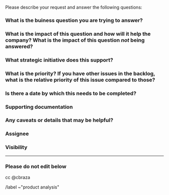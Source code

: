 <!---This issue is for requests for the Product Analysis team.
If you need analysis on an experiment, please use the `experiment_template`---->

Please describe your request and answer the following questions:

### What is the buiness question you are trying to answer?


### What is the impact of this question and how will it help the company? What is the impact of this question _not_ being answered?


### What strategic initiative does this support?


### What is the priority? If you have other issues in the backlog, what is the relative priority of this issue compared to those?


### Is there a date by which this **needs** to be completed?


### Supporting documentation
<!---Please include links to any relevant epics, issues, MRs, instrumentation details, etc. 
For example, if the request involves creating a funnel, please include the relevant event names, 
additional context on the user experience, etc.---->


### Any caveats or details that may be helpful?
<!---Please provide any additional context, "gotchas", potential blockers, etc.---->


### Assignee
<!---Please assign the issue to your analyst contact, if applicable. Otherwise, you can assign to @cbraza.---->


### Visibility
<!---Please tag anyone else who is involved and should have visibility into this issue.---->


---
### Please do not edit below

cc @cbraza

/label ~"product analysis"
